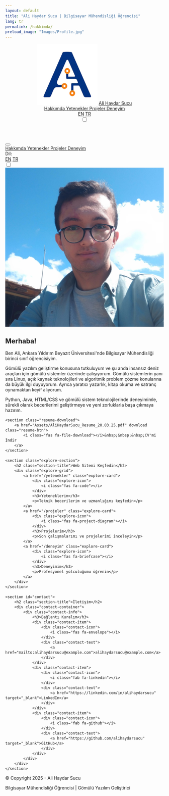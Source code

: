```yaml
---
layout: default
title: "Ali Haydar Sucu | Bilgisayar Mühendisliği Öğrencisi"
lang: tr
permalink: /hakkimda/
preload_image: "Images/Profile.jpg"
---
```


<header>
    <div class="container">
        <nav>
            <div class="hamburger-menu">
                <div class="bar"></div>
                <div class="bar"></div>
                <div class="bar"></div>
            </div>
            <div class="logo">
                <img src="Images/Icons/icon.png" alt="Logo" class="logo-img">
                <a href="/hakkimda">Ali Haydar Sucu</a>
            </div>
            <div class="nav-links">
                <a href="/hakkimda" class="active">
                    <i class="fas fa-user"></i>
                    <span class="nav-text">Hakkımda</span>
                </a>
                <a href="/yetenekler">
                    <i class="fas fa-code"></i>
                    <span class="nav-text">Yetenekler</span>
                </a>
                <a href="/projeler">
                    <i class="fas fa-project-diagram"></i>
                    <span class="nav-text">Projeler</span>
                </a>
                <a href="/deneyim">
                    <i class="fas fa-briefcase"></i>
                    <span class="nav-text">Deneyim</span>
                </a>
                <div class="language-selector">
                    <div class="language-selector-toggle">
                        <a href="/" class="language-option">EN</a>
                        <a href="/hakkimda" class="language-option active">TR</a>
                    </div>
                </div>
                <label class="theme-toggle">
                    <input type="checkbox">
                    <span class="theme-slider"></span>
                </label>
            </div>
        </nav>
    </div>
</header>

<!-- Mobile Menu -->
<div class="mobile-menu-overlay"></div>
<div class="mobile-menu">
    <div class="mobile-menu-header">
        <button class="mobile-menu-close">
            <i class="fas fa-times"></i>
        </button>
    </div>
    <div class="mobile-nav-links">
        <a href="/hakkimda" class="active">
            <i class="fas fa-user"></i>
            Hakkımda
        </a>
        <a href="/yetenekler">
            <i class="fas fa-code"></i>
            Yetenekler
        </a>
        <a href="/projeler">
            <i class="fas fa-project-diagram"></i>
            Projeler
        </a>
        <a href="/deneyim">
            <i class="fas fa-briefcase"></i>
            Deneyim
        </a>
        <div class="mobile-language-selector">
            <span>Dil:</span>
            <div class="language-selector-toggle">
                <a href="/" class="language-option">EN</a>
                <a href="/hakkimda" class="language-option active">TR</a>
            </div>
        </div>
        <div class="mobile-theme-toggle">
            <label class="theme-toggle">
                <input type="checkbox">
                <span class="theme-slider"></span>
            </label>
        </div>
    </div>
</div>

<main class="container">
    <section id="about" class="hero">
        <div class="hero-image">
            <img src="Images/Profile.jpg" alt="Ali Haydar Sucu" loading="lazy">
        </div>
        <div class="hero-content">
            <h1>Merhaba!</h1>
            <p>Ben Ali, Ankara Yıldırım Beyazıt Üniversitesi'nde Bilgisayar Mühendisliği birinci sınıf öğrencisiyim.</p>
            <p>Gömülü yazılım geliştirme konusuna tutkuluyum ve şu anda insansız deniz araçları için gömülü sistemler üzerinde çalışıyorum. Gömülü sistemlerin yanı sıra Linux, açık kaynak teknolojileri ve algoritmik problem çözme konularına da büyük ilgi duyuyorum. Ayrıca yaratıcı yazarlık, kitap okuma ve satranç oynamaktan keyif alıyorum.</p>
            <p>Python, Java, HTML/CSS ve gömülü sistem teknolojilerinde deneyimimle, sürekli olarak becerilerimi geliştirmeye ve yeni zorluklarla başa çıkmaya hazırım.</p>
        </div>
    </section>

    <section class="resume-download">
        <a href="Assets/AliHaydarSucu_Resume_20.03.25.pdf" download class="resume-btn">
            <i class="fas fa-file-download"></i>&nbsp;&nbsp;&nbsp;CV'mi İndir
        </a>
    </section>

    <section class="explore-section">
        <h2 class="section-title">Web Sitemi Keşfedin</h2>
        <div class="explore-grid">
            <a href="/yetenekler" class="explore-card">
                <div class="explore-icon">
                    <i class="fas fa-code"></i>
                </div>
                <h3>Yeteneklerim</h3>
                <p>Teknik becerilerim ve uzmanlığımı keşfedin</p>
            </a>
            <a href="/projeler" class="explore-card">
                <div class="explore-icon">
                    <i class="fas fa-project-diagram"></i>
                </div>
                <h3>Projelerim</h3>
                <p>Son çalışmalarımı ve projelerimi inceleyin</p>
            </a>
            <a href="/deneyim" class="explore-card">
                <div class="explore-icon">
                    <i class="fas fa-briefcase"></i>
                </div>
                <h3>Deneyimim</h3>
                <p>Profesyonel yolculuğumu öğrenin</p>
            </a>
        </div>
    </section>

    <section id="contact">
        <h2 class="section-title">İletişim</h2>
        <div class="contact-container">
            <div class="contact-info">
                <h3>Bağlantı Kuralım</h3>
                <div class="contact-item">
                    <div class="contact-icon">
                        <i class="fas fa-envelope"></i>
                    </div>
                    <div class="contact-text">
                        <a href="mailto:alihaydarsucu@example.com">alihaydarsucu@example.com</a>
                    </div>
                </div>
                <div class="contact-item">
                    <div class="contact-icon">
                        <i class="fab fa-linkedin"></i>
                    </div>
                    <div class="contact-text">
                        <a href="https://linkedin.com/in/alihaydarsucu" target="_blank">LinkedIn</a>
                    </div>
                </div>
                <div class="contact-item">
                    <div class="contact-icon">
                        <i class="fab fa-github"></i>
                    </div>
                    <div class="contact-text">
                        <a href="https://github.com/alihaydarsucu" target="_blank">GitHub</a>
                    </div>
                </div>
            </div>
        </div>
    </section>

</main>

<footer>
    <div class="footer-content">
        <p>&copy; Copyright 2025 - Ali Haydar Sucu</p>
        <p>Bilgisayar Mühendisliği Öğrencisi | Gömülü Yazılım Geliştirici</p>
    </div>
</footer>

<a href="#" class="back-to-top">
    <i class="fas fa-arrow-up"></i>
</a>
